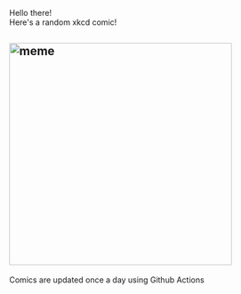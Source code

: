 Hello there! <br>Here's a random xkcd comic!<br>
## <img src="https://imgs.xkcd.com/comics/chess_enlightenment.png" alt="meme" width="400"/><br>
Comics are updated once a day using Github Actions